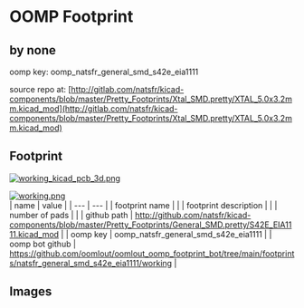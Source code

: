 # OOMP Footprint  
##   by none  
  
oomp key: oomp_natsfr_general_smd_s42e_eia1111  
  
source repo at: [http://gitlab.com/natsfr/kicad-components/blob/master/Pretty_Footprints/Xtal_SMD.pretty/XTAL_5.0x3.2mm.kicad_mod](http://gitlab.com/natsfr/kicad-components/blob/master/Pretty_Footprints/Xtal_SMD.pretty/XTAL_5.0x3.2mm.kicad_mod)  
## Footprint  
  
[![working_kicad_pcb_3d.png](working_kicad_pcb_3d_600.png)](working_kicad_pcb_3d.png)  
  
[![working.png](working_600.png)](working.png)  
| name | value | 
| --- | --- | 
| footprint name |  | 
| footprint description |  | 
| number of pads |  | 
| github path | http://github.com/natsfr/kicad-components/blob/master/Pretty_Footprints/General_SMD.pretty/S42E_EIA1111.kicad_mod | 
| oomp key | oomp_natsfr_general_smd_s42e_eia1111 | 
| oomp bot github | https://github.com/oomlout/oomlout_oomp_footprint_bot/tree/main/footprints/natsfr_general_smd_s42e_eia1111/working | 
## Images  
